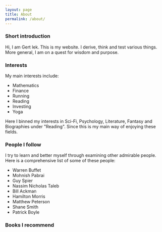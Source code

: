 ```yaml
---
layout: page
title: About
permalink: /about/
---
```

### Short introduction
Hi, I am Gert lek. This is my website. I derive, think and test various things. More general, I am on a quest for wisdom and purpose.


### Interests
My main interests include:
- Mathematics
- Finance
- Running 
- Reading 
- Investing
- Yoga

Here I binned my interests in Sci-Fi, Psychology, Literature, Fantasy and Biographies under "Reading". Since this is my main way of enjoying these fields. 

### People I follow
I try to learn and better myself through examining other admirable people. Here is a comprehensive list of some of these people:
- Warren Buffet
- Mohnish Pabrai
- Guy Spier
- Nassim Nicholas Taleb
- Bill Ackman
- Hamilton Morris
- Matthew Peterson
- Shane Smith
- Patrick Boyle


### Books I recommend


